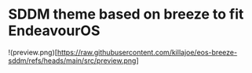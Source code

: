 # SDDM theme based on breeze to fit EndeavourOS

!(preview.png)[https://raw.githubusercontent.com/killajoe/eos-breeze-sddm/refs/heads/main/src/preview.png]
